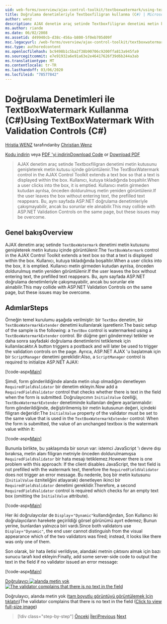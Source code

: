 ```yaml
---
uid: web-forms/overview/ajax-control-toolkit/textboxwatermark/using-textboxwatermark-with-validation-controls-cs
title: Doğrulama denetimleriyle Textboxfiligran kullanma (C#) | Microsoft Docs
author: wenz
description: AJAX denetim araç setinde Textboxfiligran denetimi metin kutusunu genişleterek metin kutusu içinde görüntülenir. Bir Kullanıcı, kutuya tıkladığında ben...
ms.author: riande
ms.date: 06/02/2008
ms.assetid: d49940cb-d38c-456a-b800-5f0eb705d09f
msc.legacyurl: /web-forms/overview/ajax-control-toolkit/textboxwatermark/using-textboxwatermark-with-validation-controls-cs
msc.type: authoredcontent
ms.openlocfilehash: bc9498b1c5ba2f38b90706c9200ffa813a945fa9
ms.sourcegitcommit: e7e91932a6e91a63e2e46417626f39d6b244a3ab
ms.translationtype: MT
ms.contentlocale: tr-TR
ms.lasthandoff: 03/06/2020
ms.locfileid: "78577842"
---
```

# <a name="using-textboxwatermark-with-validation-controls-c"></a><span data-ttu-id="4bc15-104">Doğrulama Denetimleri ile TextBoxWatermark Kullanma (C#)</span><span class="sxs-lookup"><span data-stu-id="4bc15-104">Using TextBoxWatermark With Validation Controls (C#)</span></span>

<span data-ttu-id="4bc15-105">[Hristia WENZ](https://github.com/wenz) tarafından</span><span class="sxs-lookup"><span data-stu-id="4bc15-105">by [Christian Wenz](https://github.com/wenz)</span></span>

<span data-ttu-id="4bc15-106">[Kodu indirin](https://download.microsoft.com/download/9/3/f/93f8daea-bebd-4821-833b-95205389c7d0/TextBoxWatermark2.cs.zip) veya [PDF 'yi indirin](https://download.microsoft.com/download/b/6/a/b6ae89ee-df69-4c87-9bfb-ad1eb2b23373/textboxwatermark2CS.pdf)</span><span class="sxs-lookup"><span data-stu-id="4bc15-106">[Download Code](https://download.microsoft.com/download/9/3/f/93f8daea-bebd-4821-833b-95205389c7d0/TextBoxWatermark2.cs.zip) or [Download PDF](https://download.microsoft.com/download/b/6/a/b6ae89ee-df69-4c87-9bfb-ad1eb2b23373/textboxwatermark2CS.pdf)</span></span>

> <span data-ttu-id="4bc15-107">AJAX denetim araç setinde Textboxfiligran denetimi metin kutusunu genişleterek metin kutusu içinde görüntülenir.</span><span class="sxs-lookup"><span data-stu-id="4bc15-107">The TextBoxWatermark control in the AJAX Control Toolkit extends a text box so that a text is displayed within the box.</span></span> <span data-ttu-id="4bc15-108">Kullanıcı, kutuya tıkladığında boşaltılır.</span><span class="sxs-lookup"><span data-stu-id="4bc15-108">When a user clicks into the box, it is emptied.</span></span> <span data-ttu-id="4bc15-109">Kullanıcı metin girmeden kutudan ayrılsa, önceden doldurulmuş metin yeniden görüntülenir.</span><span class="sxs-lookup"><span data-stu-id="4bc15-109">If the user leaves the box without entering text, the prefilled text reappears.</span></span> <span data-ttu-id="4bc15-110">Bu, aynı sayfada ASP.NET doğrulama denetimleriyle çakışmayabilir, ancak bu sorunlar ele alınabilir.</span><span class="sxs-lookup"><span data-stu-id="4bc15-110">This may collide with ASP.NET Validation Controls on the same page, but these issues may be overcome.</span></span>

## <a name="overview"></a><span data-ttu-id="4bc15-111">Genel bakış</span><span class="sxs-lookup"><span data-stu-id="4bc15-111">Overview</span></span>

<span data-ttu-id="4bc15-112">AJAX denetim araç setinde `TextBoxWatermark` denetimi metin kutusunu genişleterek metin kutusu içinde görüntülenir.</span><span class="sxs-lookup"><span data-stu-id="4bc15-112">The `TextBoxWatermark` control in the AJAX Control Toolkit extends a text box so that a text is displayed within the box.</span></span> <span data-ttu-id="4bc15-113">Kullanıcı, kutuya tıkladığında boşaltılır.</span><span class="sxs-lookup"><span data-stu-id="4bc15-113">When a user clicks into the box, it is emptied.</span></span> <span data-ttu-id="4bc15-114">Kullanıcı metin girmeden kutudan ayrılsa, önceden doldurulmuş metin yeniden görüntülenir.</span><span class="sxs-lookup"><span data-stu-id="4bc15-114">If the user leaves the box without entering text, the prefilled text reappears.</span></span> <span data-ttu-id="4bc15-115">Bu, aynı sayfada ASP.NET doğrulama denetimleriyle çakışmayabilir, ancak bu sorunlar ele alınabilir.</span><span class="sxs-lookup"><span data-stu-id="4bc15-115">This may collide with ASP.NET Validation Controls on the same page, but these issues may be overcome.</span></span>

## <a name="steps"></a><span data-ttu-id="4bc15-116">Adımlar</span><span class="sxs-lookup"><span data-stu-id="4bc15-116">Steps</span></span>

<span data-ttu-id="4bc15-117">Örneğin temel kurulumu aşağıda verilmiştir: bir `TextBox` denetim, bir `TextBoxWatermarkExtender` denetimi kullanılarak işaretlenir.</span><span class="sxs-lookup"><span data-stu-id="4bc15-117">The basic setup of the sample is the following: a `TextBox` control is watermarked using a `TextBoxWatermarkExtender` control.</span></span> <span data-ttu-id="4bc15-118">Bir düğme geri göndermeyi tetikler ve daha sonra sayfadaki doğrulama denetimlerini tetiklemek için kullanılacaktır.</span><span class="sxs-lookup"><span data-stu-id="4bc15-118">A button triggers a postback and will later be used to trigger the validation controls on the page.</span></span> <span data-ttu-id="4bc15-119">Ayrıca, ASP.NET AJAX 'u başlatmak için bir `ScriptManager` denetimi gereklidir:</span><span class="sxs-lookup"><span data-stu-id="4bc15-119">Also, a `ScriptManager` control is required to initialize ASP.NET AJAX:</span></span>

[!code-aspx[Main](using-textboxwatermark-with-validation-controls-cs/samples/sample1.aspx)]

<span data-ttu-id="4bc15-120">Şimdi, form gönderildiğinde alanda metin olup olmadığını denetleyen `RequiredFieldValidator` bir denetim ekleyin.</span><span class="sxs-lookup"><span data-stu-id="4bc15-120">Now add a `RequiredFieldValidator` control that checks whether there is text in the field when the form is submitted.</span></span> <span data-ttu-id="4bc15-121">Doğrulayıcının `InitialValue` özelliği, `TextBoxWatermarkExtender` denetiminde kullanılan değere ayarlanmalıdır: form gönderildiğinde, değiştirilmemiş bir metin kutusunun değeri, içindeki filigran değeridir:</span><span class="sxs-lookup"><span data-stu-id="4bc15-121">The `InitialValue` property of the validator must be set to the same value that is used in the `TextBoxWatermarkExtender` control: When the form is submitted, the value of an unchanged textbox is the watermark value within it:</span></span>

[!code-aspx[Main](using-textboxwatermark-with-validation-controls-cs/samples/sample2.aspx)]

<span data-ttu-id="4bc15-122">Bununla birlikte, bu yaklaşımda bir sorun var: istemci JavaScript 'ı devre dışı bırakrsa, metin alanı filigran metniyle önceden doldurulmamışsa `RequiredFieldValidator` bir hata mesajı tetiklemez.</span><span class="sxs-lookup"><span data-stu-id="4bc15-122">However there is one problem with this approach: If the client disables JavaScript, the text field is not prefilled with the watermark text, therefore the `RequiredFieldValidator` does not trigger an error message.</span></span> <span data-ttu-id="4bc15-123">Bu nedenle, boş bir metin kutusunu (`InitialValue` özniteliğini atlayarak) denetleyen ikinci bir `RequiredFieldValidator` denetimi gereklidir.</span><span class="sxs-lookup"><span data-stu-id="4bc15-123">Therefore, a second `RequiredFieldValidator` control is required which checks for an empty text box (omitting the `InitialValue` attribute).</span></span>

[!code-aspx[Main](using-textboxwatermark-with-validation-controls-cs/samples/sample3.aspx)]

<span data-ttu-id="4bc15-124">Her iki doğrulayıcılar de `Display`=`"Dynamic"`kullandığından, Son Kullanıcı iki doğrulayıcıların harekete geçirildiği görsel görünümü ayırt edemez; Bunun yerine, bunlardan yalnızca biri vardı.</span><span class="sxs-lookup"><span data-stu-id="4bc15-124">Since both validators use `Display`=`"Dynamic"`, the end user cannot distinguish from the visual appearance which of the two validators was fired; instead, it looks like there was only one of them.</span></span>

<span data-ttu-id="4bc15-125">Son olarak, bir hata iletisi verildiyse, alandaki metnin çıktısını almak için bazı sunucu tarafı kod ekleyin:</span><span class="sxs-lookup"><span data-stu-id="4bc15-125">Finally, add some server-side code to output the text in the field if no validator issued an error message:</span></span>

[!code-aspx[Main](using-textboxwatermark-with-validation-controls-cs/samples/sample4.aspx)]

<span data-ttu-id="4bc15-126">[Doğrulayıcı ![alanda metin yok](using-textboxwatermark-with-validation-controls-cs/_static/image2.png)](using-textboxwatermark-with-validation-controls-cs/_static/image1.png)</span><span class="sxs-lookup"><span data-stu-id="4bc15-126">[![The validator complains that there is no text in the field](using-textboxwatermark-with-validation-controls-cs/_static/image2.png)](using-textboxwatermark-with-validation-controls-cs/_static/image1.png)</span></span>

<span data-ttu-id="4bc15-127">Doğrulayıcı, alanda metin yok ([tam boyutlu görüntüyü görüntülemek Için tıklatın](using-textboxwatermark-with-validation-controls-cs/_static/image3.png))</span><span class="sxs-lookup"><span data-stu-id="4bc15-127">The validator complains that there is no text in the field ([Click to view full-size image](using-textboxwatermark-with-validation-controls-cs/_static/image3.png))</span></span>

> [!div class="step-by-step"]
> <span data-ttu-id="4bc15-128">[Önceki](using-textboxwatermark-in-a-formview-cs.md)
> [İleri](using-textboxwatermark-in-a-formview-vb.md)</span><span class="sxs-lookup"><span data-stu-id="4bc15-128">[Previous](using-textboxwatermark-in-a-formview-cs.md)
[Next](using-textboxwatermark-in-a-formview-vb.md)</span></span>
